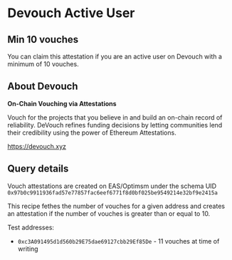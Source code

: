 # Devouch Active User

## Min 10 vouches

You can claim this attestation if you are an active user on Devouch with a minimum of 10 vouches.

## About Devouch

**On-Chain Vouching via Attestations**

Vouch for the projects that you believe in and build an on-chain record of reliability. DeVouch refines funding decisions by letting communities lend their credibility using the power of Ethereum Attestations.

https://devouch.xyz

## Query details

Vouch attestations are created on EAS/Optimsm under the schema UID `0x97b0c9911936fad57e77857fac6eef6771f8d0bf025be9549214e32bf9e2415a`

This recipe fethes the number of vouches for a given address and creates an attestation if the number of vouches is greater than or equal to 10.

Test addresses:
- `0xc3A091495d1d560b29E75dae69127cbb29Ef85De` - 11 vouches at time of writing
